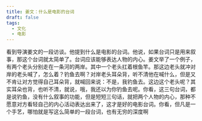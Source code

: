 ```yaml
---
title: 姜文：什么是电影的台词
draft: false
tags:
  - 文化
  - 电影
---
```

 

看到导演姜文的一段访谈。他提到什么是电影的台词。他说，如果台词只是用来叙事，那这个台词就太简单了。台词应该能够表达人物的内心。姜文举了一个例子，有两个老头分别走在一条河的两岸。其中一个老头扛着根鱼竿。那这边老头就冲对岸的老头喊了，怎么着？钓鱼去啊？对岸老头耳朵背，听不清他在喊什么，但是又不肯让对方觉得自己耳朵背，就喊回来说：不是，我钓鱼去。这边这个老头呢？其实耳朵也背，也听不清，就说，哦，我还以为你钓鱼去呢。你看，这三句台词，都是说钓鱼，没有什么叙事的功能，但是短短三句话，就把两个人物的内心，那种不愿意对方看轻自己的内心活动表达出来了，这才是好的电影台词。你看，但凡是一个手艺，哪怕就是写这么简单的一段台词，也有无穷的深度啊
